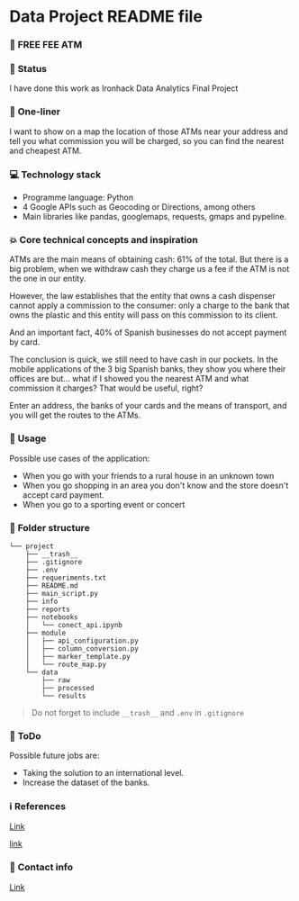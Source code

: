 # Data Project README file

### :raising_hand: **FREE FEE ATM** 

### :baby: **Status**
I have done this work as Ironhack Data Analytics Final Project

### :running: **One-liner**
I want to show on a map the location of those ATMs near your address and tell you what commission you will be charged, so you can find the nearest and cheapest ATM.

### :computer: **Technology stack**
- Programme language: Python
- 4 Google APIs such as Geocoding or Directions, among others
- Main libraries like pandas, googlemaps, requests, gmaps and pypeline.

### :boom: **Core technical concepts and inspiration**
ATMs are the main means of obtaining cash: 61% of the total. But there is a big problem, when we withdraw cash they charge us a fee if the ATM is not the one in our entity.

However, the law establishes that the entity that owns a cash dispenser cannot apply a commission to the consumer: only a charge to the bank that owns the plastic and this entity will pass on this commission to its client.

And an important fact, 40% of Spanish businesses do not accept payment by card.

The conclusion is quick, we still need to have cash in our pockets.
In the mobile applications of the 3 big Spanish banks, they show you where their offices are but... what if I showed you the nearest ATM and what commission it charges? That would be useful, right?

Enter an address, the banks of your cards and the means of transport, and you will get the routes to the ATMs.

### :see_no_evil: **Usage**
Possible use cases of the application:
- When you go with your friends to a rural house in an unknown town
- When you go shopping in an area you don't know and the store doesn't accept card payment.
- When you go to a sporting event or concert

### :file_folder: **Folder structure**
```
└── project
    ├── __trash__
    ├── .gitignore
    ├── .env
    ├── requeriments.txt
    ├── README.md
    ├── main_script.py
    ├── info
    ├── reports
    ├── notebooks
    │   └── conect_api.ipynb
    ├── module
    │   ├── api_configuration.py
    │   ├── column_conversion.py
    │   ├── marker_template.py
    │   └── route_map.py
    └── data
        ├── raw
        ├── processed
        └── results
```

> Do not forget to include `__trash__` and `.env` in `.gitignore` 

### :shit: **ToDo**
Possible future jobs are:
- Taking the solution to an international level.
- Increase the dataset of the banks.

### :information_source: **References**

[Link](https://inza.wordpress.com/2017/01/06/comisiones-bancarias-en-los-cajeros-automaticos/)

[link](https://www.iahorro.com/ahorro/noticias/ing_bankinter_ibercaja_kutxabank_y_abanca_las_entidades_con_los_cajeros_mas_baratos.html)


### :love_letter: **Contact info**

[Link](www.linkedin.com/in/mmaragon)
